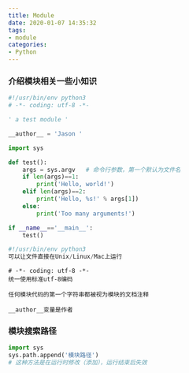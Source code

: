 ```yaml
---
title: Module
date: 2020-01-07 14:35:32
tags:
- module
categories:
- Python
---
```


### 介绍模块相关一些小知识

```python
#!/usr/bin/env python3
# -*- coding: utf-8 -*-

' a test module '

__author__ = 'Jason '

import sys

def test():
    args = sys.argv   # 命令行参数，第一个默认为文件名
    if len(args)==1:
        print('Hello, world!')
    elif len(args)==2:
        print('Hello, %s!' % args[1])
    else:
        print('Too many arguments!')

if __name__=='__main__':
    test()
```

```python
#!/usr/bin/env python3
可以让文件直接在Unix/Linux/Mac上运行
```

```
# -*- coding: utf-8 -*-
统一使用标准utf-8编码
```

```
任何模块代码的第一个字符串都被视为模块的文档注释
```

```
__author__变量是作者
```

### 模块搜索路径

```python
import sys
sys.path.append('模块路径')
# 这种方法是在运行时修改（添加），运行结束后失效
```



